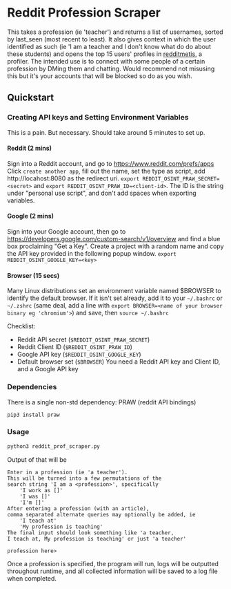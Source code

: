 # Reddit Profession Scraper
This takes a profession (ie 'teacher') and returns a list of usernames, sorted by last_seen (most recent to least). It also gives context in which the user identified as such (ie 'I am a teacher and I don't know what do do about these students) and opens the top 15 users' profiles in [redditmetis](https://redditmetis.com), a profiler. The intended use is to connect with some people of a certain profession by DMing them and chatting. Would recommend not misusing this but it's your accounts that will be blocked so do as you wish.

## Quickstart
### Creating API keys and Setting Environment Variables
This is a pain. But necessary. Should take around 5 minutes to set up.

#### Reddit (2 mins)
Sign into a Reddit account, and go to https://www.reddit.com/prefs/apps
Click `create another app`, fill out the name, set the type as script, add http://locahost:8080 as the redirect uri. `export REDDIT_OSINT_PRAW_SECRET=<secret>` and `export REDDIT_OSINT_PRAW_ID=<client-id>`. The ID is the string under "personal use script", and don't add spaces when exporting variables.

#### Google (2 mins)
Sign into your Google account, then go to https://developers.google.com/custom-search/v1/overview and find a blue box proclaiming "Get a Key". Create a project with a random name and copy the API key provided in the following popup window. `export REDDIT_OSINT_GOOGLE_KEY=<key>`

#### Browser (15 secs)
Many Linux distributions set an environment variable named $BROWSER to identify the default browser. If it isn't set already, add it to your `~/.bashrc` or `~/.zshrc` (same deal, add a line with `export BROWSER=<name of your browser binary eg 'chromium'>`) and save, then `source ~/.bashrc`

Checklist:
- Reddit API secret (`$REDDIT_OSINT_PRAW_SECRET`)
- Reddit Client ID (`$REDDIT_OSINT_PRAW_ID`)
- Google API key (`$REDDIT_OSINT_GOOGLE_KEY`)
- Default browser set (`$BROWSER`)
You need a Reddit API key and Client ID, and a Google API key

### Dependencies
There is a single non-std dependency: PRAW (reddit API bindings)

`pip3 install praw`

### Usage
```bash
python3 reddit_prof_scraper.py
```
Output of that will be

```
Enter in a profession (ie 'a teacher'). 
This will be turned into a few permutations of the 
search string 'I am a <profession>', specifically 
    'I work as []'
    'I was []'
    'I'm []'
After entering a profession (with an article), 
comma separated alternate queries may optionally be added, ie
    'I teach at'
    'My profession is teaching'
The final input should look something like 'a teacher, 
I teach at, My profession is teaching' or just 'a teacher'

profession here>
```
Once a profession is specified, the program will run, logs will be outputted throughout runtime, and all collected information will be saved to a log file when completed.
